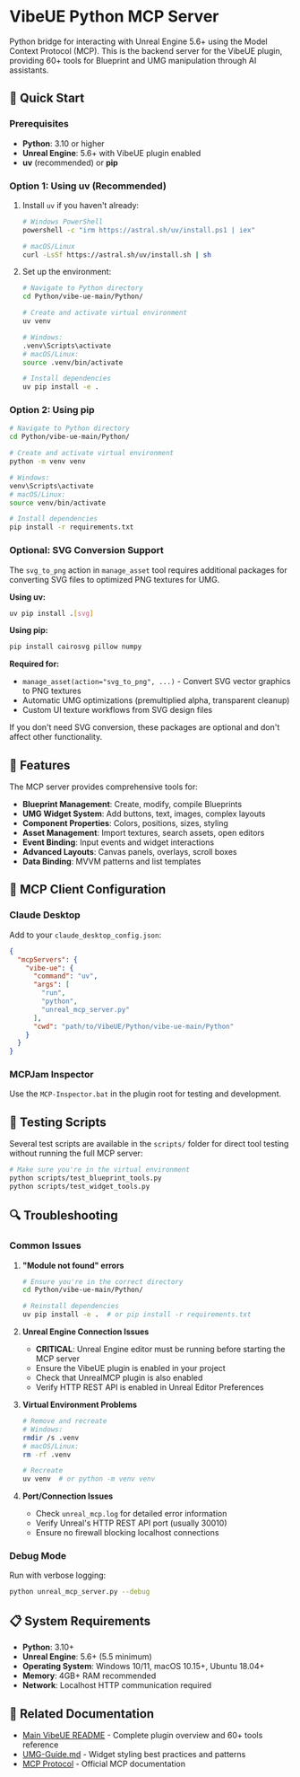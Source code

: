 # VibeUE Python MCP Server

Python bridge for interacting with Unreal Engine 5.6+ using the Model Context Protocol (MCP). This is the backend server for the VibeUE plugin, providing 60+ tools for Blueprint and UMG manipulation through AI assistants.

## 🚀 Quick Start

### Prerequisites
- **Python**: 3.10 or higher
- **Unreal Engine**: 5.6+ with VibeUE plugin enabled
- **uv** (recommended) or **pip**

### Option 1: Using uv (Recommended)

1. Install `uv` if you haven't already:
   ```bash
   # Windows PowerShell
   powershell -c "irm https://astral.sh/uv/install.ps1 | iex"
   
   # macOS/Linux
   curl -LsSf https://astral.sh/uv/install.sh | sh
   ```

2. Set up the environment:
   ```bash
   # Navigate to Python directory
   cd Python/vibe-ue-main/Python/
   
   # Create and activate virtual environment
   uv venv
   
   # Windows:
   .venv\Scripts\activate
   # macOS/Linux:
   source .venv/bin/activate
   
   # Install dependencies
   uv pip install -e .
   ```

### Option 2: Using pip

```bash
# Navigate to Python directory
cd Python/vibe-ue-main/Python/

# Create and activate virtual environment
python -m venv venv

# Windows:
venv\Scripts\activate
# macOS/Linux:
source venv/bin/activate

# Install dependencies
pip install -r requirements.txt
```

### Optional: SVG Conversion Support

The `svg_to_png` action in `manage_asset` tool requires additional packages for converting SVG files to optimized PNG textures for UMG.

**Using uv:**
```bash
uv pip install .[svg]
```

**Using pip:**
```bash
pip install cairosvg pillow numpy
```

**Required for:**
- `manage_asset(action="svg_to_png", ...)` - Convert SVG vector graphics to PNG textures
- Automatic UMG optimizations (premultiplied alpha, transparent cleanup)
- Custom UI texture workflows from SVG design files

If you don't need SVG conversion, these packages are optional and don't affect other functionality.

## 🎯 Features

The MCP server provides comprehensive tools for:

- **Blueprint Management**: Create, modify, compile Blueprints
- **UMG Widget System**: Add buttons, text, images, complex layouts  
- **Component Properties**: Colors, positions, sizes, styling
- **Asset Management**: Import textures, search assets, open editors
- **Event Binding**: Input events and widget interactions
- **Advanced Layouts**: Canvas panels, overlays, scroll boxes
- **Data Binding**: MVVM patterns and list templates

## 🔧 MCP Client Configuration

### Claude Desktop
Add to your `claude_desktop_config.json`:

```json
{
  "mcpServers": {
    "vibe-ue": {
      "command": "uv",
      "args": [
        "run", 
        "python", 
        "unreal_mcp_server.py"
      ],
      "cwd": "path/to/VibeUE/Python/vibe-ue-main/Python"
    }
  }
}
```

### MCPJam Inspector
Use the `MCP-Inspector.bat` in the plugin root for testing and development.

## 🧪 Testing Scripts

Several test scripts are available in the `scripts/` folder for direct tool testing without running the full MCP server:

```bash
# Make sure you're in the virtual environment
python scripts/test_blueprint_tools.py
python scripts/test_widget_tools.py
```

## 🔍 Troubleshooting

### Common Issues

1. **"Module not found" errors**
   ```bash
   # Ensure you're in the correct directory
   cd Python/vibe-ue-main/Python/
   
   # Reinstall dependencies
   uv pip install -e .  # or pip install -r requirements.txt
   ```

2. **Unreal Engine Connection Issues**
   - **CRITICAL**: Unreal Engine editor must be running before starting the MCP server
   - Ensure the VibeUE plugin is enabled in your project
   - Check that UnrealMCP plugin is also enabled
   - Verify HTTP REST API is enabled in Unreal Editor Preferences

3. **Virtual Environment Problems**
   ```bash
   # Remove and recreate
   # Windows:
   rmdir /s .venv
   # macOS/Linux:
   rm -rf .venv
   
   # Recreate
   uv venv  # or python -m venv venv
   ```

4. **Port/Connection Issues**
   - Check `unreal_mcp.log` for detailed error information
   - Verify Unreal's HTTP REST API port (usually 30010)
   - Ensure no firewall blocking localhost connections

### Debug Mode

Run with verbose logging:
```bash
python unreal_mcp_server.py --debug
```

## 📋 System Requirements

- **Python**: 3.10+
- **Unreal Engine**: 5.6+ (5.5 minimum)
- **Operating System**: Windows 10/11, macOS 10.15+, Ubuntu 18.04+
- **Memory**: 4GB+ RAM recommended
- **Network**: Localhost HTTP communication required

## 🔗 Related Documentation

- [Main VibeUE README](../../README.md) - Complete plugin overview and 60+ tools reference
- [UMG-Guide.md](../../UMG-Guide.md) - Widget styling best practices and patterns
- [MCP Protocol](https://modelcontextprotocol.io/) - Official MCP documentation 